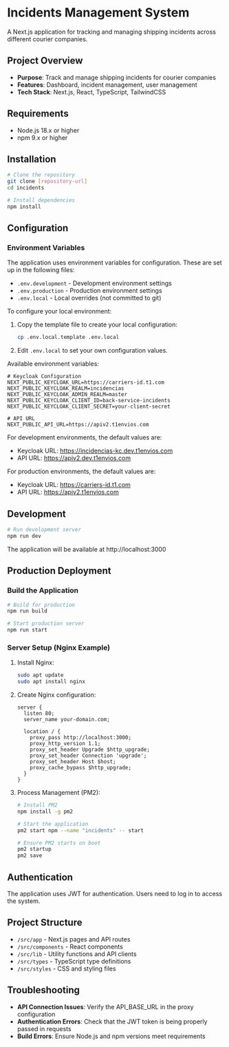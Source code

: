 # Incidents Management System

A Next.js application for tracking and managing shipping incidents across different courier companies.

## Project Overview

- **Purpose**: Track and manage shipping incidents for courier companies
- **Features**: Dashboard, incident management, user management
- **Tech Stack**: Next.js, React, TypeScript, TailwindCSS

## Requirements

- Node.js 18.x or higher
- npm 9.x or higher

## Installation

```bash
# Clone the repository
git clone [repository-url]
cd incidents

# Install dependencies
npm install
```

## Configuration

### Environment Variables

The application uses environment variables for configuration. These are set up in the following files:

- `.env.development` - Development environment settings
- `.env.production` - Production environment settings
- `.env.local` - Local overrides (not committed to git)

To configure your local environment:

1. Copy the template file to create your local configuration:
   ```bash
   cp .env.local.template .env.local
   ```

2. Edit `.env.local` to set your own configuration values.

Available environment variables:

```
# Keycloak Configuration
NEXT_PUBLIC_KEYCLOAK_URL=https://carriers-id.t1.com
NEXT_PUBLIC_KEYCLOAK_REALM=incidencias
NEXT_PUBLIC_KEYCLOAK_ADMIN_REALM=master
NEXT_PUBLIC_KEYCLOAK_CLIENT_ID=back-service-incidents
NEXT_PUBLIC_KEYCLOAK_CLIENT_SECRET=your-client-secret

# API URL
NEXT_PUBLIC_API_URL=https://apiv2.t1envios.com
```

For development environments, the default values are:
- Keycloak URL: https://incidencias-kc.dev.t1envios.com
- API URL: https://apiv2.dev.t1envios.com

For production environments, the default values are:
- Keycloak URL: https://carriers-id.t1.com
- API URL: https://apiv2.t1envios.com

## Development

```bash
# Run development server
npm run dev
```

The application will be available at http://localhost:3000

## Production Deployment

### Build the Application

```bash
# Build for production
npm run build

# Start production server
npm run start
```

### Server Setup (Nginx Example)

1. Install Nginx:
   ```bash
   sudo apt update
   sudo apt install nginx
   ```

2. Create Nginx configuration:
   ```nginx
   server {
     listen 80;
     server_name your-domain.com;

     location / {
       proxy_pass http://localhost:3000;
       proxy_http_version 1.1;
       proxy_set_header Upgrade $http_upgrade;
       proxy_set_header Connection 'upgrade';
       proxy_set_header Host $host;
       proxy_cache_bypass $http_upgrade;
     }
   }
   ```

3. Process Management (PM2):
   ```bash
   # Install PM2
   npm install -g pm2

   # Start the application
   pm2 start npm --name "incidents" -- start

   # Ensure PM2 starts on boot
   pm2 startup
   pm2 save
   ```

## Authentication

The application uses JWT for authentication. Users need to log in to access the system.

## Project Structure

- `/src/app` - Next.js pages and API routes
- `/src/components` - React components
- `/src/lib` - Utility functions and API clients
- `/src/types` - TypeScript type definitions
- `/src/styles` - CSS and styling files

## Troubleshooting

- **API Connection Issues**: Verify the API_BASE_URL in the proxy configuration
- **Authentication Errors**: Check that the JWT token is being properly passed in requests
- **Build Errors**: Ensure Node.js and npm versions meet requirements
